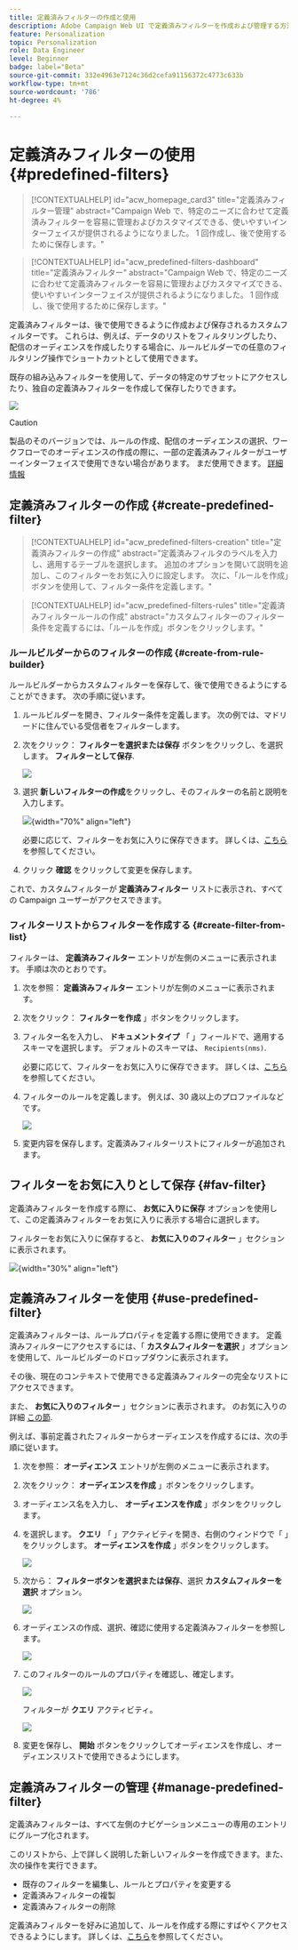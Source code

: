 ```yaml
---
title: 定義済みフィルターの作成と使用
description: Adobe Campaign Web UI で定義済みフィルターを作成および管理する方法について説明します
feature: Personalization
topic: Personalization
role: Data Engineer
level: Beginner
badge: label="Beta"
source-git-commit: 332e4963e7124c36d2cefa91156372c4773c633b
workflow-type: tm+mt
source-wordcount: '786'
ht-degree: 4%

---
```


# 定義済みフィルターの使用 {#predefined-filters}

>[!CONTEXTUALHELP]
>id="acw_homepage_card3"
>title="定義済みフィルター管理"
>abstract="Campaign Web で、特定のニーズに合わせて定義済みフィルターを容易に管理およびカスタマイズできる、使いやすいインターフェイスが提供されるようになりました。 1 回作成し、後で使用するために保存します。"

>[!CONTEXTUALHELP]
>id="acw_predefined-filters-dashboard"
>title="定義済みフィルター"
>abstract="Campaign Web で、特定のニーズに合わせて定義済みフィルターを容易に管理およびカスタマイズできる、使いやすいインターフェイスが提供されるようになりました。 1 回作成し、後で使用するために保存します。"

定義済みフィルターは、後で使用できるように作成および保存されるカスタムフィルターです。 これらは、例えば、データのリストをフィルタリングしたり、配信のオーディエンスを作成したりする場合に、ルールビルダーでの任意のフィルタリング操作でショートカットとして使用できます。

既存の組み込みフィルターを使用して、データの特定のサブセットにアクセスしたり、独自の定義済みフィルターを作成して保存したりできます。

![](assets/predefined-filters-menu.png)

>[!CAUTION]
>
>製品のそのバージョンでは、ルールの作成、配信のオーディエンスの選択、ワークフローでのオーディエンスの作成の際に、一部の定義済みフィルターがユーザーインターフェイスで使用できない場合があります。 まだ使用できます。 [詳細情報](guardrails.md#predefined-filters-filters-guardrails-limitations)


## 定義済みフィルターの作成 {#create-predefined-filter}

>[!CONTEXTUALHELP]
>id="acw_predefined-filters-creation"
>title="定義済みフィルターの作成"
>abstract="定義済みフィルタのラベルを入力し、適用するテーブルを選択します。 追加のオプションを開いて説明を追加し、このフィルターをお気に入りに設定します。 次に、「ルールを作成」ボタンを使用して、フィルター条件を定義します。"

>[!CONTEXTUALHELP]
>id="acw_predefined-filters-rules"
>title="定義済みフィルタールールの作成"
>abstract="カスタムフィルターのフィルター条件を定義するには、「ルールを作成」ボタンをクリックします。"

### ルールビルダーからのフィルターの作成 {#create-from-rule-builder}

ルールビルダーからカスタムフィルターを保存して、後で使用できるようにすることができます。 次の手順に従います。

1. ルールビルダーを開き、フィルター条件を定義します。 次の例では、マドリードに住んでいる受信者をフィルターします。
1. 次をクリック： **フィルターを選択または保存** ボタンをクリックし、を選択します。 **フィルターとして保存**.

   ![](assets/predefined-filters-save.png)

1. 選択 **新しいフィルターの作成**&#x200B;をクリックし、そのフィルターの名前と説明を入力します。

   ![](assets/predefined-filters-save-filter.png){width="70%" align="left"}

   必要に応じて、フィルターをお気に入りに保存できます。 詳しくは、[こちら](#fav-filter)を参照してください。

1. クリック **確認** をクリックして変更を保存します。

これで、カスタムフィルターが **定義済みフィルター** リストに表示され、すべての Campaign ユーザーがアクセスできます。


### フィルターリストからフィルターを作成する {#create-filter-from-list}


フィルターは、 **定義済みフィルター** エントリが左側のメニューに表示されます。 手順は次のとおりです。

1. 次を参照： **定義済みフィルター** エントリが左側のメニューに表示されます。
1. 次をクリック： **フィルターを作成** 」ボタンをクリックします。
1. フィルター名を入力し、 **ドキュメントタイプ** 「 」フィールドで、適用するスキーマを選択します。 デフォルトのスキーマは、 `Recipients(nms)`.

   必要に応じて、フィルターをお気に入りに保存できます。 詳しくは、[こちら](#fav-filter)を参照してください。

1. フィルターのルールを定義します。 例えば、30 歳以上のプロファイルなどです。

   ![](assets/filter-30+.png)

1. 変更内容を保存します。定義済みフィルターリストにフィルターが追加されます。


## フィルターをお気に入りとして保存 {#fav-filter}

定義済みフィルターを作成する際に、 **お気に入りに保存** オプションを使用して、この定義済みフィルターをお気に入りに表示する場合に選択します。


フィルターをお気に入りに保存すると、 **お気に入りのフィルター** 」セクションに表示されます。

![](assets/predefined-filters-favorite.png){width="30%" align="left"}


## 定義済みフィルターを使用 {#use-predefined-filter}

定義済みフィルターは、ルールプロパティを定義する際に使用できます。 定義済みフィルターにアクセスするには、「 **カスタムフィルターを選択** 」オプションを使用して、ルールビルダーのドロップダウンに表示されます。

その後、現在のコンテキストで使用できる定義済みフィルターの完全なリストにアクセスできます。

また、 **お気に入りのフィルター** 」セクションに表示されます。 のお気に入りの詳細 [この節](#fav-filter).

例えば、事前定義されたフィルターからオーディエンスを作成するには、次の手順に従います。

1. 次を参照： **オーディエンス** エントリが左側のメニューに表示されます。
1. 次をクリック： **オーディエンスを作成** 」ボタンをクリックします。
1. オーディエンス名を入力し、 **オーディエンスを作成** 」ボタンをクリックします。
1. を選択します。 **クエリ** 「 」アクティビティを開き、右側のウィンドウで「 」をクリックします。 **オーディエンスを作成** 」ボタンをクリックします。

   ![](assets//build-audience-from-filter.png)

1. 次から： **フィルターボタンを選択または保存**、選択 **カスタムフィルターを選択** オプション。

   ![](assets/build-audience-select-custom-filter.png)

1. オーディエンスの作成、選択、確認に使用する定義済みフィルターを参照します。

   ![](assets/build-audience-filter-list.png)

1. このフィルターのルールのプロパティを確認し、確定します。

   ![](assets/build-audience-check.png)

   フィルターが **クエリ** アクティビティ。

   ![](assets/build-audience-confirm.png)

1. 変更を保存し、 **開始** ボタンをクリックしてオーディエンスを作成し、オーディエンスリストで使用できるようにします。

## 定義済みフィルターの管理 {#manage-predefined-filter}

定義済みフィルターは、すべて左側のナビゲーションメニューの専用のエントリにグループ化されます。

このリストから、上で詳しく説明した新しいフィルターを作成できます。また、次の操作を実行できます。

* 既存のフィルターを編集し、ルールとプロパティを変更する
* 定義済みフィルターの複製
* 定義済みフィルターの削除

定義済みフィルターを好みに追加して、ルールを作成する際にすばやくアクセスできるようにします。 詳しくは、[こちら](#fav-filter)を参照してください。

<!--
## Built-in predefined filters {#ootb-predefined-filter}

Campaign comes with a set of predefined filters, built from the client console. These filters can be used to define your audiences, and rules. They must not be modified.
-->
